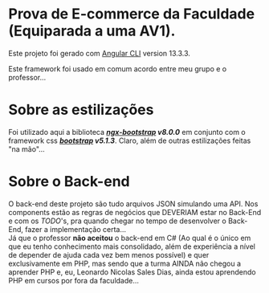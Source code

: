 # Prova de E-commerce da Faculdade (Equiparada a uma AV1).

Este projeto foi gerado com [Angular CLI](https://github.com/angular/angular-cli) version 13.3.3.

Este framework foi usado em comum acordo entre meu grupo e o professor...


# Sobre as estilizações
Foi utilizado aqui a biblioteca ***[ngx-bootstrap](https://valor-software.com/ngx-bootstrap/#/) v8.0.0*** em conjunto com o framework css ***[bootstrap](https://getbootstrap.com) v5.1.3***. Claro, além de outras estilizações feitas "na mão"...

# Sobre o Back-end

O back-end deste projeto são tudo arquivos JSON simulando uma API. Nos components estão as regras de negócios que DEVERIAM estar no Back-End e com os *TODO*'s, pra quando chegar no tempo de desenvolver o Back-End, fazer a implementação certa...<br>
Já que o professor **não aceitou** o back-end em C# (Ao qual é o único em que eu tenho conhecimento mais consolidado, além de experiência a nível de depender de ajuda cada vez bem menos possível) e quer exclusivamente em PHP, mas sendo que a turma AINDA não chegou a aprender PHP e, eu, Leonardo Nicolas Sales Dias, ainda estou aprendendo PHP em cursos por fora da faculdade...

